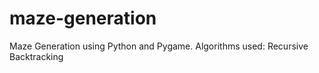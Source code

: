 # maze-generation

Maze Generation using Python and Pygame.
Algorithms used:
Recursive Backtracking
